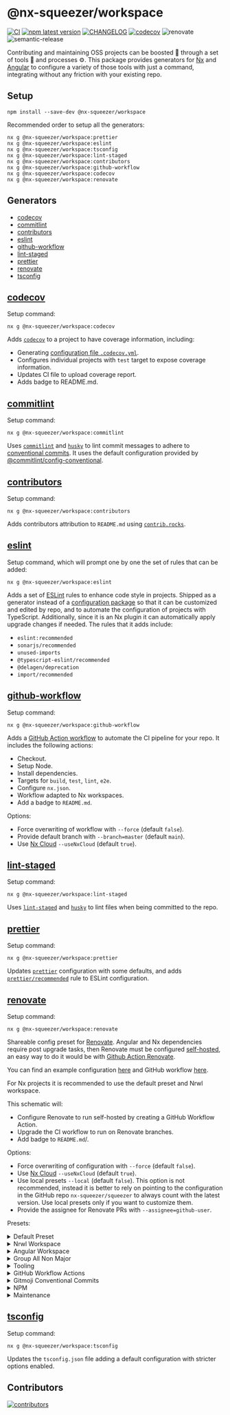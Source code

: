 # @nx-squeezer/workspace <!-- omit in toc -->

[![CI](https://github.com/nx-squeezer/squeezer/actions/workflows/ci.yml/badge.svg)](https://github.com/nx-squeezer/squeezer/actions/workflows/ci.yml) [![npm latest version](https://img.shields.io/npm/v/@nx-squeezer/workspace/latest.svg)](https://www.npmjs.com/package/@nx-squeezer/workspace) [![CHANGELOG](https://img.shields.io/badge/CHANGELOG--orange.svg)](/packages/workspace/CHANGELOG.md) [![codecov](https://codecov.io/gh/nx-squeezer/squeezer/branch/main/graph/badge.svg)](https://codecov.io/gh/nx-squeezer/squeezer) ![renovate](https://img.shields.io/badge/maintaied%20with-renovate-blue?logo=renovatebot) ![semantic-release](https://img.shields.io/badge/%20%20%F0%9F%93%A6%F0%9F%9A%80-semantic--release-e10079.svg)

Contributing and maintaining OSS projects can be boosted :rocket: through a set of tools :hammer: and processes :gear:. This package provides generators for [Nx](https://nx.dev) and [Angular](https://angular.io) to configure a variety of those tools with just a command, integrating without any friction with your existing repo.

## Setup <!-- omit in toc -->

```shell
npm install --save-dev @nx-squeezer/workspace
```

Recommended order to setup all the generators:

```shell
nx g @nx-squeezer/workspace:prettier
nx g @nx-squeezer/workspace:eslint
nx g @nx-squeezer/workspace:tsconfig
nx g @nx-squeezer/workspace:lint-staged
nx g @nx-squeezer/workspace:contributors
nx g @nx-squeezer/workspace:github-workflow
nx g @nx-squeezer/workspace:codecov
nx g @nx-squeezer/workspace:renovate
```

## Generators <!-- omit in toc -->

- [codecov](#codecov)
- [commitlint](#commitlint)
- [contributors](#contributors)
- [eslint](#eslint)
- [github-workflow](#github-workflow)
- [lint-staged](#lint-staged)
- [prettier](#prettier)
- [renovate](#renovate)
- [tsconfig](#tsconfig)

## [codecov](src/generators/codecov/README.md)

Setup command:

```shell
nx g @nx-squeezer/workspace:codecov
```

Adds [`codecov`](https://docs.codecov.com/docs) to a project to have coverage information, including:

- Generating [configuration file `.codecov.yml`](https://docs.codecov.com/docs/codecov-yaml).
- Configures individual projects with `test` target to expose coverage information.
- Updates CI file to upload coverage report.
- Adds badge to README.md.

## [commitlint](src/generators/commitlint/README.md)

Setup command:

```shell
nx g @nx-squeezer/workspace:commitlint
```

Uses [`commitlint`](https://github.com/conventional-changelog/commitlint) and [`husky`](https://github.com/typicode/husky) to lint commit messages to adhere to [conventional commits](https://www.conventionalcommits.org/). It uses the default configuration provided by [@commitlint/config-conventional](https://github.com/conventional-changelog/commitlint/tree/master/%40commitlint/config-conventional).

## [contributors](src/generators/contributors/README.md)

Setup command:

```shell
nx g @nx-squeezer/workspace:contributors
```

Adds contributors attribution to `README.md` using [`contrib.rocks`](https://contrib.rocks/).

## [eslint](src/generators/eslint/README.md)

Setup command, which will prompt one by one the set of rules that can be added:

```shell
nx g @nx-squeezer/workspace:eslint
```

Adds a set of [ESLint](https://eslint.org/) rules to enhance code style in projects. Shipped as a generator instead of a [configuration package](https://eslint.org/docs/latest/user-guide/configuring/) so that it can be customized and edited by repo, and to automate the configuration of projects with TypeScript. Additionally, since it is an Nx plugin it can automatically apply upgrade changes if needed. The rules that it adds include:

- `eslint:recommended`
- `sonarjs/recommended`
- `unused-imports`
- `@typescript-eslint/recommended`
- `@delagen/deprecation`
- `import/recommended`

## [github-workflow](src/generators/github-workflow/README.md)

Setup command:

```shell
nx g @nx-squeezer/workspace:github-workflow
```

Adds a [GitHub Action workflow](https://docs.github.com/en/actions/using-workflows) to automate the CI pipeline for your repo. It includes the following actions:

- Checkout.
- Setup Node.
- Install dependencies.
- Targets for `build`, `test`, `lint`, `e2e`.
- Configure `nx.json`.
- Workflow adapted to Nx workspaces.
- Add a badge to `README.md`.

Options:

- Force overwriting of workflow with `--force` (default `false`).
- Provide default branch with `--branch=master` (default `main`).
- Use [Nx Cloud](https://nx.app) `--useNxCloud` (default `true`).

## [lint-staged](src/generators/lint-staged/README.md)

Setup command:

```shell
nx g @nx-squeezer/workspace:lint-staged
```

Uses [`lint-staged`](https://github.com/okonet/lint-staged[) and [`husky`](https://github.com/typicode/husky) to lint files when being committed to the repo.

## [prettier](src/generators/prettier/README.md)

Setup command:

```shell
nx g @nx-squeezer/workspace:prettier
```

Updates [`prettier`](https://github.com/prettier/prettier) configuration with some defaults, and adds [`prettier/recommended`](https://github.com/prettier/eslint-plugin-prettier) rule to ESLint configuration.

## [renovate](src/generators/renovate/README.md)

Setup command:

```shell
nx g @nx-squeezer/workspace:renovate
```

Shareable config preset for [Renovate](https://www.whitesourcesoftware.com/free-developer-tools/renovate). Angular and Nx dependencies require post upgrade tasks, then Renovate must be configured [self-hosted](https://docs.renovatebot.com/self-hosting/), an easy way to do it would be with [Github Action Renovate](https://github.com/renovatebot/github-action).

You can find an example configuration [here](https://github.com/nx-squeezer/squeezer/blob/main/renovate.config.js) and GitHub workflow [here](https://github.com/nx-squeezer/squeezer/blob/main/.github/workflows/renovate.yml).

For Nx projects it is recommended to use the default preset and Nrwl workspace.

This schematic will:

- Configure Renovate to run self-hosted by creating a GitHub Workflow Action.
- Upgrade the CI workflow to run on Renovate branches.
- Add badge to `README.md`/.

Options:

- Force overwriting of configuration with `--force` (default `false`).
- Use [Nx Cloud](https://nx.app) `--useNxCloud` (default `true`).
- Use local presets `--local` (default `false`). This option is not recommended, instead it is better to rely on pointing to the configuration in the GitHub repo `nx-squeezer/squeezer` to always count with the latest version. Use local presets only if you want to customize them.
- Provide the assignee for Renovate PRs with `--assignee=github-user`.

Presets:

<details>
  <summary>Default Preset</summary>

This [preset](https://github.com/nx-squeezer/squeezer/blob/main/default.json) includes all presets included in this repo except for [Nx](https://nx.dev/) and [Angular](https://angular.io/) workspaces, they have to be added manually:

```json
"extends": ["github>@nx-squeezer/squeezer"]
```

</details>

<details>
  <summary>Nrwl Workspace</summary>

This [preset](https://github.com/nx-squeezer/squeezer/blob/main/nrwlWorkspace.json) groups all dependencies related to [Nx](https://nx.dev/) and [Angular](https://angular.io/), including upgrade schematics:

```json
"extends": ["github>@nx-squeezer/squeezer:nrwlWorkspace"]
```

> It is incompatible with preset `"github>@nx-squeezer/squeezer:angularWorkspace"`, choose one or another.

</details>

<details>
  <summary>Angular Workspace</summary>

This [preset](https://github.com/nx-squeezer/squeezer/blob/main/angularWorkspace.json) groups all dependencies related to [Angular](https://angular.io/), including upgrade schematics:

```json
"extends": ["github>@nx-squeezer/squeezer:angularWorkspace"]
```

</details>

<details>
  <summary>Group All Non Major</summary>

This [preset](https://github.com/nx-squeezer/squeezer/blob/main/groupAllNonMajor.json) groups all non-major npm dependencies, including `bump` dependencies:

```json
"extends": ["github>@nx-squeezer/squeezer:groupAllNonMajor"]
```

</details>

<details>
  <summary>Tooling</summary>

This [preset](https://github.com/nx-squeezer/squeezer/blob/main/tooling.json) groups all dependencies related to linting and formatting:

```json
"extends": ["github>@nx-squeezer/squeezer:tooling"]
```

Examples:

- `chore(deps): :arrow_up: update dependency`
- `fix(deps): :lock: refresh package-lock.json`
- `fix(deps): :arrow_down: roll back dependency`

</details>

<details>
  <summary>GitHub Workflow Actions</summary>

This [preset](https://github.com/nx-squeezer/squeezer/blob/main/githubActions.json) groups all dependencies related to Github actions:

```json
"extends": ["github>@nx-squeezer/squeezer:githubActions"]
```

</details>

<details>
  <summary>Gitmoji Conventional Commits</summary>

This [preset](https://github.com/nx-squeezer/squeezer/blob/main/gitmoji.json) adds a :sparkles: gitmoji :sparkles: to the commit message:

```json
"extends": ["github>@nx-squeezer/squeezer:gitmoji"]
```

</details>

<details>
  <summary>NPM</summary>

This [preset](https://github.com/nx-squeezer/squeezer/blob/main/npm.json) updates `node` and `npm` only to LTS versions.

```json
"extends": ["github>@nx-squeezer/squeezer:npm"]
```

</details>

<details>
  <summary>Maintenance</summary>

This [preset](https://github.com/nx-squeezer/squeezer/blob/main/maintenance.json) configures maintenance of `package-lock.json` file as a separate PR.

```json
"extends": ["github>@nx-squeezer/squeezer:maintenance"]
```

</details>

## [tsconfig](src/generators/tsconfig/README.md)

Setup command:

```shell
nx g @nx-squeezer/workspace:tsconfig
```

Updates the `tsconfig.json` file adding a default configuration with stricter options enabled.

## Contributors <!-- omit in toc -->

[![contributors](https://contrib.rocks/image?repo=nx-squeezer/squeezer)](https://github.com/nx-squeezer/squeezer/graphs/contributors)
